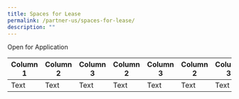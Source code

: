```yaml
---
title: Spaces for Lease
permalink: /partner-us/spaces-for-lease/
description: ""
---
```

Open for Application

| Column 1 | Column 2 | Column 3 | Column 2 | Column 3 | Column 2 | Column 3 | Column 2 |
| -------- | -------- | -------- | -------- | -------- | -------- | -------- | -------- |
| Text     | Text     | Text     | Text     | Text     | Text     | Text     | Text     |

